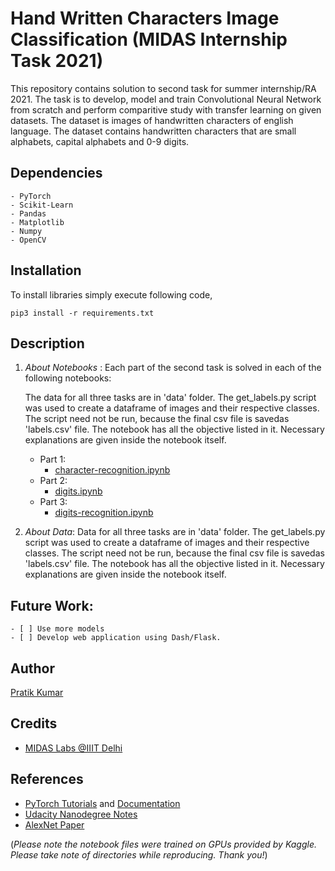 # Hand Written Characters Image Classification (MIDAS Internship Task 2021)

This repository contains solution to second task for summer internship/RA 2021. The task is to develop, model and train Convolutional Neural Network from scratch and perform comparitive study with transfer learning on given datasets. The dataset is images of handwritten characters of english language. The dataset contains handwritten characters that are small alphabets, capital alphabets and 0-9 digits. 

## Dependencies
    
    - PyTorch
    - Scikit-Learn
    - Pandas
    - Matplotlib
    - Numpy
    - OpenCV

## Installation
To install libraries simply execute following code,

```
pip3 install -r requirements.txt
```
## Description

1. *About Notebooks* : Each part of the second task is solved in each of the following notebooks:

    The data for all three tasks are in 'data' folder. The get_labels.py script was used to create a dataframe of images and their respective classes. The script need not be run, because the final csv file is savedas 'labels.csv' file. The notebook has all the objective listed in it. Necessary explanations are given inside the notebook itself. 
    
    - Part 1: 
        - [character-recognition.ipynb](https://github.com/pr2tik1/midas-task-2/blob/main/character-recognition.ipynb)
    - Part 2: 
        - [digits.ipynb](https://github.com/pr2tik1/midas-task-2/blob/main/digits.ipynb)
    - Part 3:
        - [digits-recognition.ipynb](https://github.com/pr2tik1/midas-task-2/blob/main/digits-recognition.ipynb)

2. *About Data*: Data for all three tasks are in 'data' folder. The get_labels.py script was used to create a dataframe of images and their respective classes. The script need not be run, because the final csv file is savedas 'labels.csv' file. The notebook has all the objective listed in it. Necessary explanations are given inside the notebook itself. 

## Future Work: 

    - [ ] Use more models
    - [ ] Develop web application using Dash/Flask.

## Author

[Pratik Kumar](https://pr2tik1.github.io)

## Credits

- [MIDAS Labs @IIIT Delhi](http://midas.iiitd.edu.in) 

## References

- [PyTorch Tutorials](https://pytorch.org/tutorials/) and [Documentation](https://pytorch.org/docs/stable/index.html) 
- [Udacity Nanodegree Notes](https://github.com/udacity/deep-learning-v2-pytorch)
- [AlexNet Paper](https://papers.nips.cc/paper/2012/file/c399862d3b9d6b76c8436e924a68c45b-Paper.pdf) 

(*Please note the notebook files were trained on GPUs provided by Kaggle. Please take note of directories while reproducing. Thank you!*)
